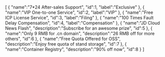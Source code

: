 [
	{
		"name":"7*24 After-sales Support",
		"id":1,
		"label":"Exclusive"
	},
	{
		"name":"VIP One-to-one Service",
		"id":2,
		"label":"VIP"
	},
	{
		"name":"Free ICP License Service",
		"id":3,
		"label":"Filing"
	},
	{
		"name":"100 Times Fault Delay Compensation",
		"id":4,
		"label":"Compensation"
	},
	{
		"name":"JD Cloud News Flash",
		"description":"Subscribe for an awesome prize",
		"id":5
	},
	{
		"name":"Only 9 RMB for .cn domain",
		"description":"26 RMB off for more others",
		"id":6
	},
	{
		"name":"Free Quota Offered for OSS",
		"description":"Enjoy free quota of stand storage",
		"id":7
	},
	{
		"name":"Container Registry",
		"description":"90% off now",
		"id":8
	}
]
